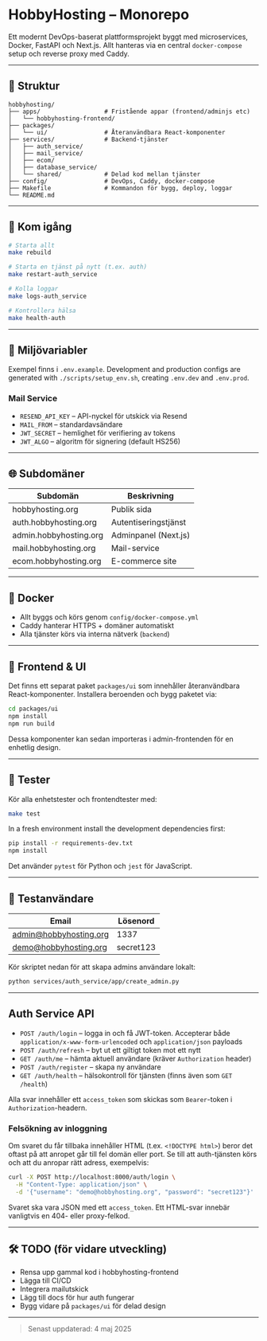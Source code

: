 # HobbyHosting – Monorepo

Ett modernt DevOps-baserat plattformsprojekt byggt med microservices, Docker, FastAPI och Next.js. Allt hanteras via en central `docker-compose` setup och reverse proxy med Caddy.

---

## 📁 Struktur

```
hobbyhosting/
├── apps/                  # Fristående appar (frontend/adminjs etc)
│   └── hobbyhosting-frontend/
├── packages/
│   └── ui/                # Återanvändbara React-komponenter
├── services/              # Backend-tjänster
│   ├── auth_service/
│   ├── mail_service/
│   ├── ecom/
│   ├── database_service/
│   └── shared/            # Delad kod mellan tjänster
├── config/                # DevOps, Caddy, docker-compose
├── Makefile               # Kommandon för bygg, deploy, loggar
└── README.md
```

---

## 🚀 Kom igång

```bash
# Starta allt
make rebuild

# Starta en tjänst på nytt (t.ex. auth)
make restart-auth_service

# Kolla loggar
make logs-auth_service

# Kontrollera hälsa
make health-auth
```

---

## 🔑 Miljövariabler

Exempel finns i `.env.example`.
Development and production configs are generated with `./scripts/setup_env.sh`, creating `.env.dev` and `.env.prod`.

### Mail Service

- `RESEND_API_KEY` – API-nyckel för utskick via Resend
- `MAIL_FROM` – standardavsändare
- `JWT_SECRET` – hemlighet för verifiering av tokens
- `JWT_ALGO` – algoritm för signering (default HS256)

---

## 🌐 Subdomäner

| Subdomän               | Beskrivning          |
| ---------------------- | -------------------- |
| hobbyhosting.org       | Publik sida          |
| auth.hobbyhosting.org  | Autentiseringstjänst |
| admin.hobbyhosting.org | Adminpanel (Next.js) |
| mail.hobbyhosting.org  | Mail-service         |
| ecom.hobbyhosting.org  | E-commerce site      |

---

## 🐳 Docker

- Allt byggs och körs genom `config/docker-compose.yml`
- Caddy hanterar HTTPS + domäner automatiskt
- Alla tjänster körs via interna nätverk (`backend`)

---

## 🎨 Frontend & UI

Det finns ett separat paket `packages/ui` som innehåller återanvändbara
React-komponenter. Installera beroenden och bygg paketet via:

```bash
cd packages/ui
npm install
npm run build
```

Dessa komponenter kan sedan importeras i admin-frontenden för en enhetlig
design.

---

## 🧪 Tester

Kör alla enhetstester och frontendtester med:

```bash
make test
```

In a fresh environment install the development dependencies first:

```bash
pip install -r requirements-dev.txt
npm install
```

Det använder `pytest` för Python och `jest` för JavaScript.

---

## 🧪 Testanvändare

| Email                  | Lösenord  |
| ---------------------- | --------- |
| admin@hobbyhosting.org | 1337      |
| demo@hobbyhosting.org  | secret123 |

Kör skriptet nedan för att skapa admins användare lokalt:

```bash
python services/auth_service/app/create_admin.py
```

---

## Auth Service API

- `POST /auth/login` – logga in och få JWT-token. Accepterar både `application/x-www-form-urlencoded` och `application/json` payloads
- `POST /auth/refresh` – byt ut ett giltigt token mot ett nytt
- `GET /auth/me` – hämta aktuell användare (kräver `Authorization` header)
- `POST /auth/register` – skapa ny användare
- `GET /auth/health` – hälsokontroll för tjänsten (finns även som `GET /health`)

Alla svar innehåller ett `access_token` som skickas som `Bearer`-token i `Authorization`-headern.

### Felsökning av inloggning

Om svaret du får tillbaka innehåller HTML (t.ex. `<!DOCTYPE html>`)
beror det oftast på att anropet går till fel domän eller port.
Se till att auth-tjänsten körs och att du anropar rätt adress,
exempelvis:

```bash
curl -X POST http://localhost:8000/auth/login \
  -H "Content-Type: application/json" \
  -d '{"username": "demo@hobbyhosting.org", "password": "secret123"}'
```

Svaret ska vara JSON med ett `access_token`. Ett HTML-svar innebär
vanligtvis en 404- eller proxy-felkod.

---

## 🛠 TODO (för vidare utveckling)

- Rensa upp gammal kod i hobbyhosting-frontend
- Lägga till CI/CD
- Integrera mailutskick
- Lägg till docs för hur auth fungerar
- Bygg vidare på `packages/ui` för delad design

---

> Senast uppdaterad: 4 maj 2025
